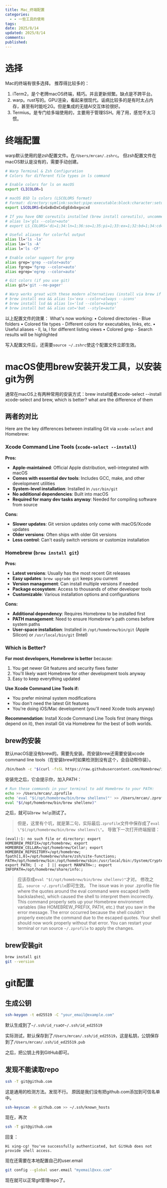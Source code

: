```yaml
---
title: Mac_终端配置
categories:
  - - 一些工具的使用
tags: 
date: 2025/8/14
updated: 2025/8/14
comments: 
published:
---
```

# 选择
Mac的终端有很多选择。
推荐得比较多的：
1. iTerm2，是个老牌macOS终端，精巧。并且更新频繁。缺点是不跨平台。
2. warp。rust写的。GPU渲染，看起来很现代。诟病比较多的是有时太占内存，甚至有时能吃2G。但是集成的无缝AI交互体验很好。
3. Termius。是专门给多端使用的，主要用于管理SSH。用了用，感觉不太习惯。
# 终端配置
warp默认使用的是zsh配置文件。在`/Users/mrcan/.zshrc`。
但zsh配置文件在macOS默认是没有的，需要手动创建。

```sh
# Warp Terminal & Zsh Configuration
# Colors for different file types in ls command

# Enable colors for ls on macOS
export CLICOLOR=1

# macOS BSD ls colors (LSCOLORS format)
# Format: directory:symlink:socket:pipe:executable:block:character:setuid:setgid:dir_w_sticky:dir_wo_sticky
export LSCOLORS=ExGxBxDxCxEgEdxbxgxcxd

# If you have GNU coreutils installed (brew install coreutils), uncomment these:
# alias ls='gls --color=auto'
# export LS_COLORS='di=1;34:ln=1;36:so=1;35:pi=1;33:ex=1;32:bd=1;34:cd=1;34:su=0;41:sg=0;46:tw=0;42:ow=0;43:mi=1;37;41:*.tar=1;31:*.tgz=1;31:*.zip=1;31:*.gz=1;31:*.bz2=1;31:*.xz=1;31:*.jpg=1;35:*.jpeg=1;35:*.png=1;35:*.gif=1;35:*.mp3=1;33:*.mp4=1;33:*.avi=1;33:*.mov=1;33:*.pdf=1;31:*.doc=1;31:*.txt=0;37:*.md=1;37:*.json=1;33:*.xml=1;33:*.yml=1;33:*.yaml=1;33:*.js=1;32:*.ts=1;32:*.py=1;32:*.go=1;32:*.rs=1;32:*.cpp=1;32:*.c=1;32:*.h=1;32'

# Useful aliases for colorful output
alias ll='ls -la'
alias la='ls -A'
alias l='ls -CF'

# Enable color support for grep
alias grep='grep --color=auto'
alias fgrep='fgrep --color=auto'
alias egrep='egrep --color=auto'

# Git colors (if you use git)
alias git='git --no-pager'

# Warp works great with these modern alternatives (install via brew if desired):
# brew install exa && alias ls='exa --color=always --icons'
# brew install lsd && alias ls='lsd --color=always'
# brew install bat && alias cat='bat --style=auto'
```
以上配置文件的效果：
What's now working:
•  Colored directories - Blue folders
•  Colored file types - Different colors for executables, links, etc.
•  Useful aliases - ll, la, l for different listing views
•  Colored grep - Search results will be highlighted

写入配置文件后，还需要`source ~/.zshrc`使这个配置文件立即生效。

# macOS使用brew安装开发工具，以安装git为例
通常在macOS上有两种常用的安装方式：brew install或者xcode-select --install
xcode-select and brew, which is better? what are the difference of them
## 两者的对比
Here are the key differences between installing Git via `xcode-select` and Homebrew:

### Xcode Command Line Tools (`xcode-select --install`)

**Pros:**
- **Apple-maintained**: Official Apple distribution, well-integrated with macOS
- **Comes with essential dev tools**: Includes GCC, make, and other development utilities
- **System-level installation**: Installed in `/usr/bin/git`
- **No additional dependencies**: Built into macOS
- **Required for many dev tasks anyway**: Needed for compiling software from source

**Cons:**
- **Slower updates**: Git version updates only come with macOS/Xcode updates
- **Older versions**: Often ships with older Git versions
- **Less control**: Can't easily switch versions or customize installation

### Homebrew (`brew install git`)

**Pros:**
- **Latest versions**: Usually has the most recent Git releases
- **Easy updates**: `brew upgrade git` keeps you current
- **Version management**: Can install multiple versions if needed
- **Package ecosystem**: Access to thousands of other developer tools
- **Customizable**: Various installation options and configurations

**Cons:**
- **Additional dependency**: Requires Homebrew to be installed first
- **PATH management**: Need to ensure Homebrew's path comes before system paths
- **User-space installation**: Installed in `/opt/homebrew/bin/git` (Apple Silicon) or `/usr/local/bin/git` (Intel)

### Which is Better?

**For most developers, Homebrew is better** because:
1. You get newer Git features and security fixes faster
2. You'll likely want Homebrew for other development tools anyway
3. Easy to keep everything updated

**Use Xcode Command Line Tools if:**
- You prefer minimal system modifications
- You don't need the latest Git features
- You're doing iOS/Mac development (you'll need Xcode tools anyway)

**Recommendation**: Install Xcode Command Line Tools first (many things depend on it), then install Git via Homebrew for the best of both worlds.
## brew的安装
默认macOS是没有brew的。需要先安装。而安装brew还需要安装xcode command line tools（在安装brew时如果检测到没有这个，会自动帮你装）。
```bash
/bin/bash -c "$(curl -fsSL https://raw.githubusercontent.com/Homebrew/install/HEAD/install.sh)"
```

安装完之后，它会提示你，加入PATH：
```bash
# Run these commands in your terminal to add Homebrew to your PATH:
echo >> /Users/mrcan/.zprofile
echo 'eval "$(/opt/homebrew/bin/brew shellenv)"' >> /Users/mrcan/.zprofile
eval "$(/opt/homebrew/bin/brew shellenv)"
```
之后，就可以`brew help`测试了。

>但是，这里有个坑，就是第二句，实际最后`.zprofile`文件中保存成了`eval \"$(/opt/homebrew/bin/brew shellenv)\"`。
>导致下一次打开终端报错：

```
(eval):1: no such file or directory: export HOMEBREW_PREFIX=/opt/homebrew; export HOMEBREW_CELLAR=/opt/homebrew/Cellar; export HOMEBREW_REPOSITORY=/opt/homebrew; fpath[1,0]=/opt/homebrew/share/zsh/site-functions; PATH=/opt/homebrew/bin:/opt/homebrew/sbin:/usr/local/bin:/System/Cryptexes/App/usr/bin:/usr/bin:/bin:/usr/sbin:/sbin:/var/run/com.apple.security.cryptexd/codex.system/bootstrap/usr/local/bin:/var/run/com.apple.security.cryptexd/codex.system/bootstrap/usr/bin:/var/run/com.apple.security.cryptexd/codex.system/bootstrap/usr/appleinternal/bin; export PATH; [ -z  ] || export MANPATH=:; export INFOPATH=/opt/homebrew/share/info:;
```

>应该存成`eval "$(/opt/homebrew/bin/brew shellenv)"`才对。
>修改之后，`source ~/.zprofile`即可生效。
>The issue was in your .zprofile file where the quotes around the eval command were escaped (with backslashes), which caused the shell to interpret them incorrectly.
>This command properly sets up your Homebrew environment variables (like HOMEBREW_PREFIX, PATH, etc.) that you saw in the error message. The error occurred because the shell couldn't properly execute the command due to the escaped quotes.
>Your shell should now work properly without that error. You can restart your terminal or run source `~/.zprofile` to apply the changes.
## brew安装git
```bash
brew install git
git --version
```
# git配置
## 生成公钥
```bash
ssh-keygen -t ed25519 -C "your_email@example.com"
```
默认生成到了`~/.ssh/id_rsa`or`~/.ssh/id_ed25519`

实际测试，默认保存到了`/Users/mrcan/.ssh/id_ed25519`，这是私钥，公钥保存到了`/Users/mrcan/.ssh/id_ed25519.pub`

之后，把公钥上传到GitHub即可。
## 发现不能读取repo
```bash
ssh -T git@github.com
```
这是通用的检测方法。发现不行。
原因是我们没有把github.com添加到可信名单中。
```bash
ssh-keyscan -H github.com >> ~/.ssh/known_hosts
```
现在，再次
```bash
ssh -T git@github.com
```
回复：
```
Hi xing-cg! You've successfully authenticated, but GitHub does not provide shell access.
```
现在还需要在本地配置自己的user.email
```bash
git config --global user.email "myemail@xxx.com"
```
现在就可以正常git管理repo了。